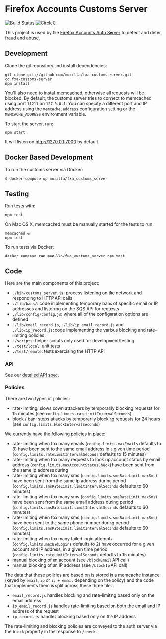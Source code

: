 Firefox Accounts Customs Server
=======================

[![Build Status](https://travis-ci.org/mozilla/fxa-customs-server.svg?branch=master)](https://travis-ci.org/mozilla/fxa-customs-server)
[![CircleCI](https://circleci.com/gh/mozilla/fxa-customs-server.svg?style=svg)](https://circleci.com/gh/mozilla/fxa-customs-server)

This project is used by the [Firefox Accounts Auth Server](https://github.com/mozilla/fxa-auth-server) to detect and deter [fraud and abuse](https://wiki.mozilla.org/Identity/Firefox_Accounts/Fraud_and_abuse).

## Development

Clone the git repository and install dependencies:

    git clone git://github.com/mozilla/fxa-customs-server.git
    cd fxa-customs-server
    npm install

You'll also need to [install memcached](http://www.memcached.org/downloads),
otherwise all requests will be blocked.
By default, the customs server tries to connect to memcached
using port `11211` on `127.0.0.1`.
You can specify a different port and IP address
using the `memcache.address` configuration setting
or the `MEMCACHE_ADDRESS` environment variable.

To start the server, run:

    npm start

It will listen on http://127.0.0.1:7000 by default.

## Docker Based Development

To run the customs server via Docker:

    $ docker-compose up mozilla/fxa_customs_server

## Testing

Run tests with:

    npm test

On Mac OS X, memcached must be manually started for the tests to run.

    memcached &
    npm test


To run tests via Docker:

```
docker-compose run mozilla/fxa_customs_server npm test
```

## Code

Here are the main components of this project:

- `./bin/customs_server.js`: process listening on the network and responding to HTTP API calls
- `./lib/bans/`: code implementing temporary bans of specific email or IP addresses and listening on the SQS API for requests
- `./lib/config/config.js`: where all of the configuration options are defined
- `./lib/email_record.js`, `./lib/ip_email_record.js` and `./lib/ip_record.js`: code implementing the various blocking and rate-limiting policies
- `./scripts`: helper scripts only used for development/testing
- `./test/local`: unit tests
- `./test/remote`: tests exercising the HTTP API

### API

See our [detailed API spec](/docs/api.md).

### Policies

There are two types of policies:

* rate-limiting: slows down attackers by temporarily blocking requests for 15 minutes (see `config.limits.rateLimitIntervalSeconds`)
* block / ban: stops attacks by temporarily blocking requests for 24 hours (see `config.limits.blockIntervalSeconds`)

We currently have the following policies in place:

* rate-limiting when too many emails (`config.limits.maxEmails` defaults to 3) have been sent to the same email address in a given time period (`config.limits.rateLimitIntervalSeconds` defaults to 15 minutes)
* rate-limiting when too many requests to look up account status by email address (`config.limits.maxAccountStatusCheck`) have been sent from the same ip address during
* rate-limiting when too many sms (`config.limits.smsRateLimit.maxSms`) have been sent from the same ip address during period (`config.limits.smsRateLimit.limitIntervalSeconds` defaults to 60 minutes)
* rate-limiting when too many sms (`config.limits.smsRateLimit.maxSms`) have been sent from the same email address during period (`config.limits.smsRateLimit.limitIntervalSeconds` defaults to 60 minutes)
* rate-limiting when too many sms (`config.limits.smsRateLimit.maxSms`) have been sent to the same phone number during period (`config.limits.smsRateLimit.limitIntervalSeconds` defaults to 60 minutes)
* rate-limiting when too many failed login attempts (`config.limits.maxBadLogins` defaults to 2) have occurred for a given account and IP address, in a given time period (`config.limits.rateLimitIntervalSeconds` defaults to 15 minutes)
* manual blocking of an account (see `/blockEmail` API call)
* manual blocking of an IP address (see `/blockIp` API call)

The data that these policies are based on is stored in a memcache instance (keyed by `email`, `ip` or `ip + email` depending on the policy) and the code that implements them is split across these three files:

* `email_record.js` handles blocking and rate-limiting based only on the email address
* `ip_email_record.js` handles rate-limiting based on both the email and IP address of the request
* `ip_record.js` handles blocking based only on the IP address

The rate-limiting and blocking policies are conveyed to the auth server via the `block` property in the response to `/check`.
